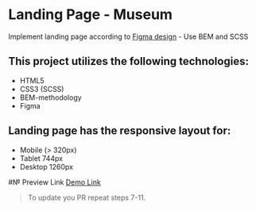 # Landing Page - Museum
Implement landing page according to [Figma design](https://www.figma.com/file/HL3XGt5ZatvJoYBhOaWY5x/museum-prototype?node-id=323%3A1957) - Use BEM and SCSS

## This project utilizes the following technologies:
- HTML5
- CSS3 (SCSS)
- BEM-methodology
- Figma

## Landing page has the responsive layout for:
- Mobile (> 320px)
- Tablet 744px
- Desktop 1260px

#№ Preview Link
[Demo Link](https://romandeineka.github.io/Museum_2/)

> To update you PR repeat steps 7-11.
